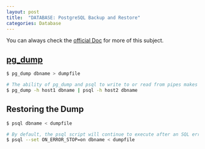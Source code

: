 ```yaml
---
layout: post
title:  "DATABASE: PostgreSQL Backup and Restore"
categories: Database
---
```

You can always check the [official Doc](https://www.postgresql.org/docs/12/backup.html) for more of this subject.
## [pg_dump](https://www.postgresql.org/docs/12/app-pgdump.html)  
```bash
$ pg_dump dbname > dumpfile

# The ability of pg_dump and psql to write to or read from pipes makes it possible to dump a database directly from one server to another, for example:
$ pg_dump -h host1 dbname | psql -h host2 dbname
```


## Restoring the Dump  
```bash
$ psql dbname < dumpfile

# By default, the psql script will continue to execute after an SQL error is encountered. You might wish to run psql with the ON_ERROR_STOP variable set to alter that behavior and have psql exit with an exit status of 3 if an SQL error occurs:
$ psql --set ON_ERROR_STOP=on dbname < dumpfile
```


